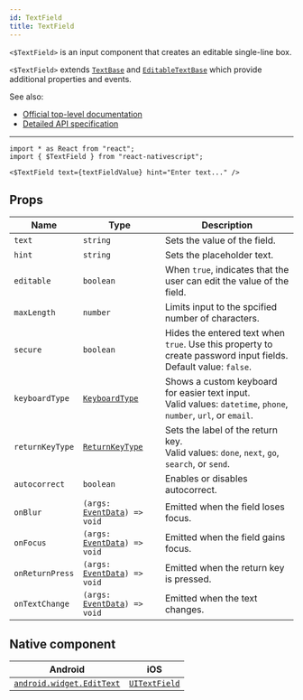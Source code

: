 ```yaml
---
id: TextField
title: TextField
---
```

<!-- contributors: [shirakaba, MisterBrownRSA, rigor789, TheOriginalJosh, eddyverbruggen, ikoevska] -->

`<$TextField>` is an input component that creates an editable single-line box.

`<$TextField>` extends [`TextBase`](https://docs.nativescript.org/api-reference/classes/_ui_text_base_.textbase) and [`EditableTextBase`](https://docs.nativescript.org/api-reference/classes/_ui_editor_text_base_.editabletextbase) which provide additional properties and events.

See also:

* [Official top-level documentation](https://docs.nativescript.org/ui/components/text-field)
* [Detailed API specification](https://docs.nativescript.org/api-reference/modules/_ui_text_field_)

---

<!-- TODO: explain that setState must be performed (e.g. on blur) to sync native text value with that of React state. -->

```tsx
import * as React from "react";
import { $TextField } from "react-nativescript";

<$TextField text={textFieldValue} hint="Enter text..." />
```

<!-- [> screenshots for=TextField <] -->

## Props

| Name | Type | Description |
|------|------|-------------|
| `text` | `string` | Sets the value of the field.
| `hint` | `string` | Sets the placeholder text.
| `editable` | `boolean` | When `true`, indicates that the user can edit the value of the field.
| `maxLength` | `number` | Limits input to the spcified number of characters.
| `secure` | `boolean` | Hides the entered text when `true`. Use this property to create password input fields.<br/>Default value: `false`.
| `keyboardType` | [`KeyboardType`](https://docs.nativescript.org/api-reference/modules/__nativescript_core_#keyboardtype) | Shows a custom keyboard for easier text input.<br/>Valid values: `datetime`, `phone`, `number`, `url`, or `email`.
| `returnKeyType` | [`ReturnKeyType`](https://docs.nativescript.org/api-reference/modules/__nativescript_core_#returnkeytype) | Sets the label of the return key.<br/>Valid values: `done`, `next`, `go`, `search`, or `send`.
| `autocorrect` | `boolean` | Enables or disables autocorrect.
| `onBlur` | `(args: `[`EventData`](https://docs.nativescript.org/api-reference/interfaces/__nativescript_core_.eventdata)`) => void` | Emitted when the field loses focus.
| `onFocus` | `(args: `[`EventData`](https://docs.nativescript.org/api-reference/interfaces/__nativescript_core_.eventdata)`) => void` | Emitted when the field gains focus.
| `onReturnPress` | `(args: `[`EventData`](https://docs.nativescript.org/api-reference/interfaces/__nativescript_core_.eventdata)`) => void` | Emitted when the return key is pressed.
| `onTextChange` | `(args: `[`EventData`](https://docs.nativescript.org/api-reference/interfaces/__nativescript_core_.eventdata)`) => void` | Emitted when the text changes.

## Native component

| Android | iOS |
|---------|-----|
| [`android.widget.EditText`](https://developer.android.com/reference/android/widget/EditText.html) | [`UITextField`](https://developer.apple.com/documentation/uikit/uitextfield)
